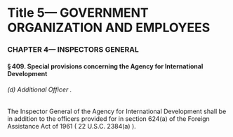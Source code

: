 
# Title 5— GOVERNMENT ORGANIZATION AND EMPLOYEES
### CHAPTER 4— INSPECTORS GENERAL
#### § 409. Special provisions concerning the Agency for International Development
###### (d) Additional Officer .

The Inspector General of the Agency for International Development shall be in addition to the officers provided for in section 624(a) of the Foreign Assistance Act of 1961 ( 22 U.S.C. 2384(a) ).
